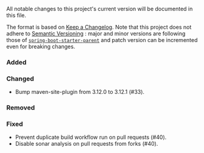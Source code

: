 All notable changes to this project's current version will be documented in this file.

The format is based on [Keep a Changelog](https://keepachangelog.com/en/1.0.0/). Note that
this project does not adhere to [Semantic Versioning](https://semver.org/spec/v2.0.0.html)
: major and minor versions are following those of
[`spring-boot-starter-parent`](https://spring.io/projects/spring-boot) and patch version
can be incremented even for breaking changes.

### Added

### Changed

- Bump maven-site-plugin from 3.12.0 to 3.12.1 (#33).

### Removed

### Fixed

- Prevent duplicate build workflow run on pull requests (#40).
- Disable sonar analysis on pull requests from forks (#40).
